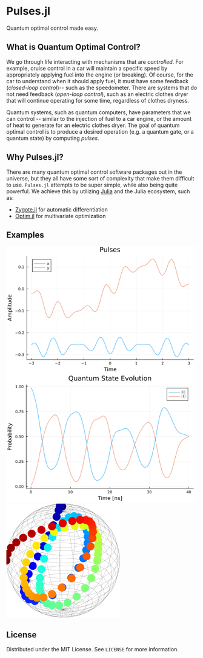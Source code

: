 # Pulses.jl

Quantum optimal control made easy. 

## What is Quantum Optimal Control?

We go through life interacting with mechanisms that are _controlled_. For example, cruise control in a car will maintain a specific speed by appropriately applying fuel into the engine (or breaking). Of course, for the car to understand when it should apply fuel, it must have some feedback (_closed-loop control_)-- such as the speedometer. There are systems that do not need feedback (_open-loop control_), such as an electric clothes dryer that will continue operating for some time, regardless of clothes dryness.

Quantum systems, such as quantum computers, have parameters that we can control -- similar to the injection of fuel to a car engine, or the amount of heat to generate for an electric clothes dryer. The goal of quantum optimal control is to produce a desired operation (e.g. a quantum gate, or a quantum state) by computing _pulses_.

## Why Pulses.jl?

There are many quantum optimal control software packages out in the universe, but they all have some sort of complexity that make them difficult to use. `Pulses.jl` attempts to be super simple, while also being quite powerful. We achieve this by utilizing [Julia](https://julialang.org/) and the Julia ecosystem, such as:

- [Zygote.jl](https://github.com/FluxML/Zygote.jl) for automatic differentiation
- [Optim.jl](https://github.com/JuliaNLSolvers/Optim.jl) for multivariate optimization

## Examples

![Pulses for Hadamard gate](images/hadamard.png)
![Pulses for Hadamard gate](images/hadamard-state-evolution.png)
![Pulses for Hadamard gate](images/hadamard-bloch.png)

## License

Distributed under the MIT License. See `LICENSE` for more information.
